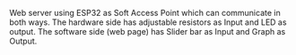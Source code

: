 Web server using ESP32 as Soft Access Point which can communicate in both ways. The hardware side has adjustable resistors as Input and LED as output. The software side (web page) has Slider bar as Input and Graph as Output.